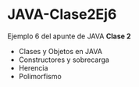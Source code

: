# JAVA-Clase2Ej6

<p>Ejemplo 6 del apunte de JAVA <b>Clase 2</b> </p>
<ul>
  <li> Clases y Objetos en JAVA</li>
  <li> Constructores y sobrecarga</li>
  <li> Herencia</li>
  <li> Polimorfismo</li>  
</ul>
